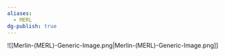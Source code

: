 ```yaml
---
aliases:
  - MERL
dg-publish: true
---
```

![[Merlin-(MERL)-Generic-Image.png|Merlin-(MERL)-Generic-Image.png]]